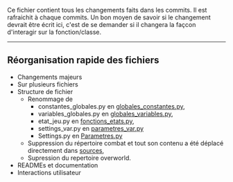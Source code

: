 Ce fichier contient tous les changements faits dans les commits. Il est rafraichit à chaque commits.
Un bon moyen de savoir si le changement devrait être écrit ici, c'est de se demander si il changera la façcon d'interagir sur la fonction/classe.

<!--
format:
## [message du commit]
+ Changements majeurs
	- [Changements à la base du but du commit?]
+ Sur plusieurs fichiers
	- [Autres changements?]
+ Structure de fichier
	- [changements sur la structure de ficher?]
+ READMEs et documentation
	- [changements dans la doc?]
+ Interaction joueur/testeur
	- [Changement touches/dialogue/...]
+ [fichier/classe]
	- [changements...]
+ [...]


--template:--
## 
+ Changements majeurs
+ Sur plusieurs fichiers
+ Structure de fichier
+ READMEs et documentation
+ Interactions utilisateur
+ 
	- 
-->
<!--
Nils: J'utilise l'ordre Ajout, Renommage, Déplacement, Modification, Effacement/Destruction, Autre.
-->
_____
## Réorganisation rapide des fichiers
+ Changements majeurs
+ Sur plusieurs fichiers
+ Structure de fichier
	- Renommage de
		* constantes_globales.py en [globales_constantes.py](sources/globales_constantes.py),
		* variables_globales.py en [globales_variables.py](sources/globales_variables.py),
		* etat_jeu.py en [fonctions_etats.py](sources/fonctions_etats.py),
		* settings_var.py en [parametres_var.py](sources/parametres_vars.py)
		* Settings.py en [Parametres.py](sources/Parametres.py)
	- Suppression du répertoire combat et tout son contenu a été déplacé directement dans [sources](sources/),
	- Supression du repertoire overworld.
+ READMEs et documentation
+ Interactions utilisateur